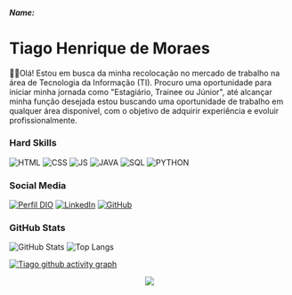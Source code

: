 ##### Name:

# Tiago Henrique de Moraes
👨‍💻Olá! Estou em busca da minha recolocação no mercado de trabalho na área de Tecnologia da Informação (TI). Procuro uma oportunidade para iniciar minha jornada como "Estagiário, Trainee ou Júnior", até alcançar minha função desejada estou  buscando uma oportunidade de trabalho em qualquer área disponível, com o objetivo de adquirir experiência e evoluir profissionalmente.

### Hard Skills
![HTML](https://img.shields.io/badge/HTML-red)
![CSS](https://img.shields.io/badge/CSS-blue)
![JS](https://img.shields.io/badge/PHP-darkblue)
![JAVA](https://img.shields.io/badge/JAVA-yellow)
![SQL](https://img.shields.io/badge/SQL-black)
![PYTHON](https://img.shields.io/badge/PYTHON-yellow)



### Social Media
[![Perfil DIO](https://img.shields.io/badge/DIO/PERFIL-darkblue)](https://web.dio.me/users/kblotiago)
[![LinkedIn](https://img.shields.io/badge/LinkedIn-000?style=for-the-badge&logo=linkedin&logoColor=0E76A8)](https://www.linkedin.com/in/kblotiago/)
[![GitHub](https://img.shields.io/badge/GitHub-black)](https://github.com/TiagoKblo)

### GitHub Stats
![GitHub Stats](https://github-readme-stats.vercel.app/api?username=TiagoKblo&theme=transparent&bg_color=013&border_color=30A3DC&show_icons=true&icon_color=30A3DC&title_color=E94D5F&text_color=FFF)
![Top Langs](https://github-readme-stats-git-masterrstaa-rickstaa.vercel.app/api/top-langs/?username=TiagoKblo&layout=compact&bg_color=013&border_color=30A3DC&title_color=E94D5F&text_color=FFF)

[![Tiago github activity graph](https://github-readme-activity-graph.vercel.app/graph?username=TiagoKblo&bg_color=0d1117&color=6695b2&line=ffffff&point=ff0000&area=true&hide_border=true)](https://github.com/ashutosh00710/github-readme-activity-graph)

<p align="center">
  <img src="https://github-profile-trophy.vercel.app/?username=TiagoKblo&theme=dracula&row=2&no-bg=true&column=3&margin-w=15&margin-h=15" />
</p>
